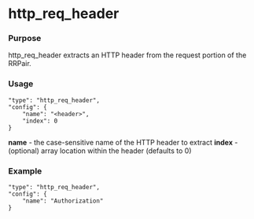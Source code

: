 # http_req_header

### Purpose

http_req_header extracts an HTTP header from the request portion of the RRPair.

### Usage

```
"type": "http_req_header",
"config": {
    "name": "<header>",
    "index": 0
}
```

**name** - the case-sensitive name of the HTTP header to extract
**index** - (optional) array location within the header (defaults to 0)

### Example

```
"type": "http_req_header",
"config": {
    "name": "Authorization"
}
```
